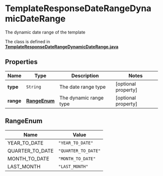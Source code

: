 

# TemplateResponseDateRangeDynamicDateRange

The dynamic date range of the template

The class is defined in **[TemplateResponseDateRangeDynamicDateRange.java](../../src/main/java/org/openapitools/model/TemplateResponseDateRangeDynamicDateRange.java)**

## Properties

Name | Type | Description | Notes
------------ | ------------- | ------------- | -------------
**type** | `String` | The date range type |  [optional property]
**range** | [**RangeEnum**](#RangeEnum) | The dynamic range type |  [optional property]


## RangeEnum

Name | Value
---- | -----
YEAR_TO_DATE | `"YEAR_TO_DATE"`
QUARTER_TO_DATE | `"QUARTER_TO_DATE"`
MONTH_TO_DATE | `"MONTH_TO_DATE"`
LAST_MONTH | `"LAST_MONTH"`


